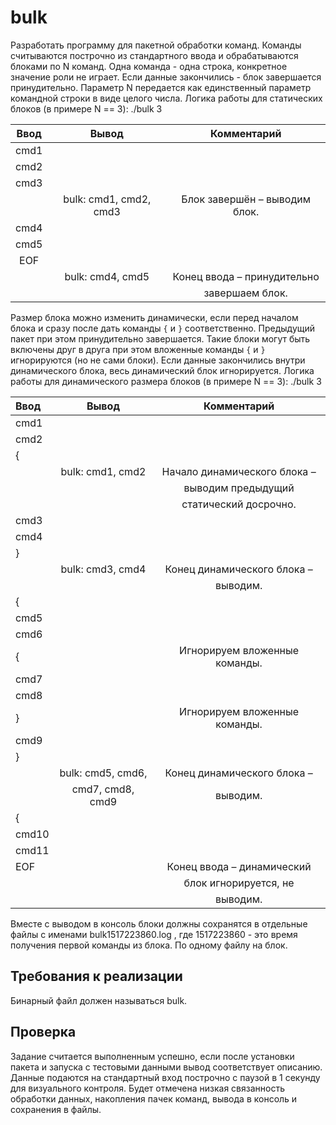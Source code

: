 # bulk
Разработать программу для пакетной обработки команд.
Команды считываются построчно из стандартного ввода и обрабатываются блоками по N команд.
Одна команда - одна строка, конкретное значение роли не играет. Если данные закончились - блок
завершается принудительно. Параметр N передается как единственный параметр командной
строки в виде целого числа.
Логика работы для статических блоков (в примере N == 3):
./bulk 3

| Ввод |         Вывод        |          Комментарий          |
|:----:|:--------------------:|:-----------------------------:|
| cmd1 |                      |                               |
| cmd2 |                      |                               |
| cmd3 |                      |                               |
|      |bulk: cmd1, cmd2, cmd3| Блок завершён – выводим блок. |
| cmd4 |                      |                               | 
| cmd5 |                      |                               |
| EOF  |                      |                               |
|      |bulk: cmd4, cmd5      | Конец ввода – принудительно   |
|      |                      |        завершаем блок.        |

Размер блока можно изменить динамически, если перед началом блока и сразу после дать
команды `{` и `}` соответственно. Предыдущий пакет при этом принудительно завершается. Такие
блоки могут быть включены друг в друга при этом вложенные команды `{` и `}` игнорируются (но не
сами блоки). Если данные закончились внутри динамического блока, весь динамический блок
игнорируется.
Логика работы для динамического размера блоков (в примере N == 3):
./bulk 3

| Ввод  |       Вывод       |          Комментарий          |
|:------|:-----------------:|:-----------------------------:|
| cmd1  |                   |                               |
| cmd2  |                   |                               |
| {     |                   |                               |  
|       | bulk: cmd1, cmd2  | Начало динамического блока –  |
|       |                   |      выводим предыдущий       |
|       |                   |     статический досрочно.     |
| cmd3  |                   |                               |
| cmd4  |                   |                               |
| }     |                   |                               |
|       | bulk: cmd3, cmd4  |  Конец динамического блока –  |
|       |                   |           выводим.            |
| {     |                   |                               | 
| cmd5  |                   |                               |
| cmd6  |                   |                               |
| {     |                   | Игнорируем вложенные команды. |
| cmd7  |                   |                               |
| cmd8  |                   |                               |
| }     |                   | Игнорируем вложенные команды. |
| cmd9  |                   |                               |
| }     |                   |                               |
|       | bulk: cmd5, cmd6, |  Конец динамического блока –  |
|       | cmd7, cmd8, cmd9  |           выводим.            | 
| {     |                   |                               |
| cmd10 |                   |                               |
| cmd11 |                   |                               |
| EOF   |                   |  Конец ввода – динамический   |
|       |                   |     блок игнорируется, не     |
|       |                   |           выводим.            |

Вместе с выводом в консоль блоки должны сохранятся в отдельные файлы с именами
bulk1517223860.log , где 1517223860 - это время получения первой команды из блока. По одному
файлу на блок.
## Требования к реализации
Бинарный файл должен называться bulk.
## Проверка
Задание считается выполненным успешно, если после установки пакета и запуска с тестовыми
данными вывод соответствует описанию. Данные подаются на стандартный вход построчно с
паузой в 1 секунду для визуального контроля.
Будет отмечена низкая связанность обработки данных, накопления пачек команд, вывода в
консоль и сохранения в файлы.